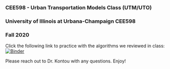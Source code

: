 ### CEE598 - Urban Transportation Models Class (UTM/UTO)
### University of Illinois at Urbana-Champaign CEE598 
### Fall 2020
Click the following link to practice with the algorithms we reviewed in class:[![Binder](https://mybinder.org/badge_logo.svg)](https://mybinder.org/v2/gh/ekontou/CEE201/master)

Please reach out to Dr. Kontou with any questions.
Enjoy!

